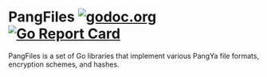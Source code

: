# PangFiles [![godoc.org](https://img.shields.io/badge/godoc-reference-5272B4.svg?style=flat-square)](https://godoc.org/github.com/pangbox/pangfiles) [![Go Report Card](https://goreportcard.com/badge/github.com/pangbox/pangfiles)](https://goreportcard.com/report/github.com/pangbox/pangfiles)

PangFiles is a set of Go libraries that implement various PangYa file formats, encryption schemes, and hashes.